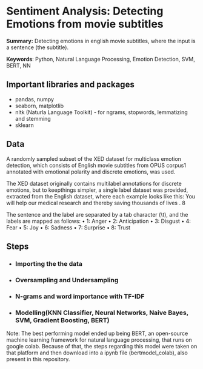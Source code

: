 # Sentiment Analysis: Detecting Emotions from movie subtitles

**Summary:** Detecting emotions in english movie subtitles, where the input is a sentence (the subtitle). 

**Keywords**: Python, Natural Language Processing, Emotion Detection, SVM, BERT, NN

## Important libraries and packages 
- pandas, numpy
- seaborn, matplotlib
- nltk (Naturla Language Toolkit) - for ngrams, stopwords, lemmatizing and stemming
- sklearn

## Data
A randomly sampled subset of the XED dataset for multiclass emotion detection, which consists of English movie subtitles from OPUS corpus1 annotated with emotional polarity and discrete emotions,  was used.

The XED dataset originally contains multilabel annotations for discrete emotions, but to keepthings simpler, a single label dataset was provided, extracted from the English dataset, where each example looks like this:
You will help our medical research and thereby saving thousands of lives . 8

The sentence and the label are separated by a tab character (\t), and the labels are mapped as follows:
• 1: Anger
• 2: Anticipation
• 3: Disgust
• 4: Fear
• 5: Joy
• 6: Sadness
• 7: Surprise
• 8: Trust

## Steps
- ### Importing the the data
- ### Oversampling and Undersampling
- ### N-grams and word importance with TF-IDF
- ### Modelling(KNN Classifier, Neural Networks, Naive Bayes, SVM, Gradient Boosting, BERT)

Note: The best performing model ended up being BERT, an open-source machine learning framework for natural language processing, that runs on google colab. Because of that, the steps regarding this model were taken on that platform and then download into a ipynb file (bertmodel_colab), also present in this repository.





